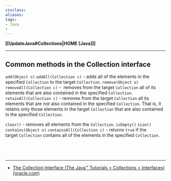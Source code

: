 ```yaml
---
cssclass:
aliases:
tags:
- Java
- 
---
```

**[[UpdateJava#Collections|HOME [Java]]]**

---
## Common methods in the Collection interface
`add(Object o)`
`addAll(Collection c)` - adds all of the elements in the specified `Collection` to the target `Collection`.
`remove(Object o)`
`removeAll(Collection c)` -  removes from the target `Collection` all of its elements that are also contained in the specified `Collection`.
`retainAll(Collection c)` - removes from the target `Collection` all its elements that are _not_ also contained in the specified `Collection`. That is, it retains only those elements in the target `Collection` that are also contained in the specified `Collection`.

`clear()` - removes all elements from the `Collection`.
`isEmpty()`
`size()`
`contains(Object o)`
`containsAll(Collection c)` - returns `true` if the target `Collection` contains all of the elements in the specified `Collection`.

<br>

# 
---
- [The Collection Interface (The Java™ Tutorials > Collections > Interfaces) (oracle.com)](https://docs.oracle.com/javase/tutorial/collections/interfaces/collection.html)